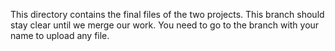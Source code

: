 This directory contains the final files of the two projects. This branch should stay clear until we merge our work. You need to go to the branch with your name to upload any file.
